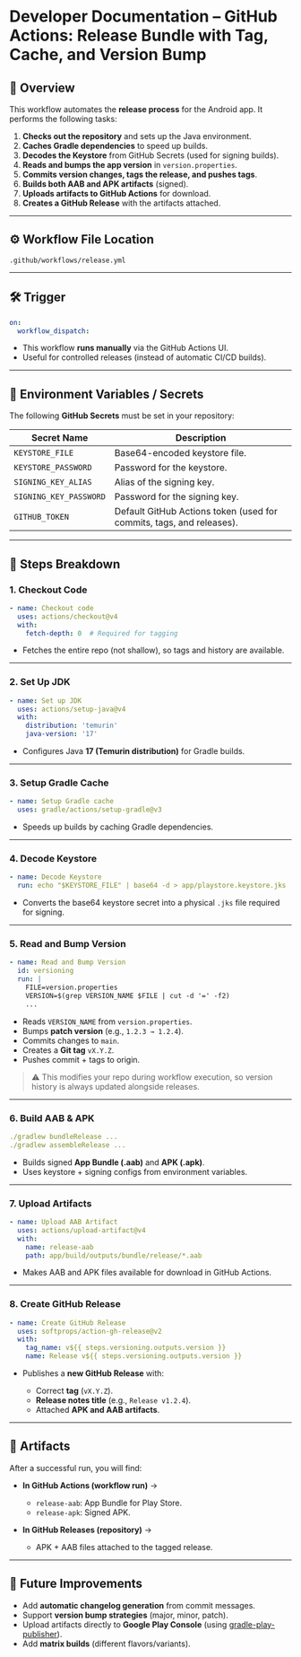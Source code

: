 

# Developer Documentation – GitHub Actions: Release Bundle with Tag, Cache, and Version Bump

## 📌 Overview

This workflow automates the **release process** for the Android app.
It performs the following tasks:

1. **Checks out the repository** and sets up the Java environment.
2. **Caches Gradle dependencies** to speed up builds.
3. **Decodes the Keystore** from GitHub Secrets (used for signing builds).
4. **Reads and bumps the app version** in `version.properties`.
5. **Commits version changes, tags the release, and pushes tags**.
6. **Builds both AAB and APK artifacts** (signed).
7. **Uploads artifacts to GitHub Actions** for download.
8. **Creates a GitHub Release** with the artifacts attached.

---

## ⚙️ Workflow File Location

```plaintext
.github/workflows/release.yml
```

---

## 🛠️ Trigger

```yaml
on:
  workflow_dispatch:
```

* This workflow **runs manually** via the GitHub Actions UI.
* Useful for controlled releases (instead of automatic CI/CD builds).

---

## 🔑 Environment Variables / Secrets

The following **GitHub Secrets** must be set in your repository:

| Secret Name            | Description                                                          |
| ---------------------- | -------------------------------------------------------------------- |
| `KEYSTORE_FILE`        | Base64-encoded keystore file.                                        |
| `KEYSTORE_PASSWORD`    | Password for the keystore.                                           |
| `SIGNING_KEY_ALIAS`    | Alias of the signing key.                                            |
| `SIGNING_KEY_PASSWORD` | Password for the signing key.                                        |
| `GITHUB_TOKEN`         | Default GitHub Actions token (used for commits, tags, and releases). |

---

## 🚀 Steps Breakdown

### 1. Checkout Code

```yaml
- name: Checkout code
  uses: actions/checkout@v4
  with:
    fetch-depth: 0  # Required for tagging
```

* Fetches the entire repo (not shallow), so tags and history are available.

---

### 2. Set Up JDK

```yaml
- name: Set up JDK
  uses: actions/setup-java@v4
  with:
    distribution: 'temurin'
    java-version: '17'
```

* Configures Java **17 (Temurin distribution)** for Gradle builds.

---

### 3. Setup Gradle Cache

```yaml
- name: Setup Gradle cache
  uses: gradle/actions/setup-gradle@v3
```

* Speeds up builds by caching Gradle dependencies.

---

### 4. Decode Keystore

```yaml
- name: Decode Keystore
  run: echo "$KEYSTORE_FILE" | base64 -d > app/playstore.keystore.jks
```

* Converts the base64 keystore secret into a physical `.jks` file required for signing.

---

### 5. Read and Bump Version

```yaml
- name: Read and Bump Version
  id: versioning
  run: |
    FILE=version.properties
    VERSION=$(grep VERSION_NAME $FILE | cut -d '=' -f2)
    ...
```

* Reads `VERSION_NAME` from `version.properties`.
* Bumps **patch version** (e.g., `1.2.3 → 1.2.4`).
* Commits changes to `main`.
* Creates a **Git tag** `vX.Y.Z`.
* Pushes commit + tags to origin.

> ⚠️ This modifies your repo during workflow execution, so version history is always updated alongside releases.

---

### 6. Build AAB & APK

```yaml
./gradlew bundleRelease ...
./gradlew assembleRelease ...
```

* Builds signed **App Bundle (.aab)** and **APK (.apk)**.
* Uses keystore + signing configs from environment variables.

---

### 7. Upload Artifacts

```yaml
- name: Upload AAB Artifact
  uses: actions/upload-artifact@v4
  with:
    name: release-aab
    path: app/build/outputs/bundle/release/*.aab
```

* Makes AAB and APK files available for download in GitHub Actions.

---

### 8. Create GitHub Release

```yaml
- name: Create GitHub Release
  uses: softprops/action-gh-release@v2
  with:
    tag_name: v${{ steps.versioning.outputs.version }}
    name: Release v${{ steps.versioning.outputs.version }}
```

* Publishes a **new GitHub Release** with:

  * Correct **tag** (`vX.Y.Z`).
  * **Release notes title** (e.g., `Release v1.2.4`).
  * Attached **APK and AAB artifacts**.

---

## 📂 Artifacts

After a successful run, you will find:

* **In GitHub Actions (workflow run)** →

  * `release-aab`: App Bundle for Play Store.
  * `release-apk`: Signed APK.
* **In GitHub Releases (repository)** →

  * APK + AAB files attached to the tagged release.

---

## 🔮 Future Improvements

* Add **automatic changelog generation** from commit messages.
* Support **version bump strategies** (major, minor, patch).
* Upload artifacts directly to **Google Play Console** (using [gradle-play-publisher](https://github.com/Triple-T/gradle-play-publisher)).
* Add **matrix builds** (different flavors/variants).

